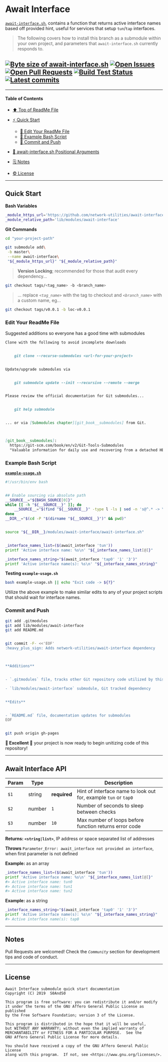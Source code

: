 # Await Interface
[heading__title]:
  #await-interface
  "&#x2B06; Top of this page"


[`await-interface.sh`][await_interface__master__source_code], contains a function that returns active interface names based off provided hint, useful for services that setup `tun`/`tap` interfaces.


> The following covers how to install this branch as a submodule within your own project, and parameters that `await-interface.sh` currently responds to.


## [![Byte size of await-interface.sh][badge__master__await_interface__source_code]][await_interface__master__source_code] [![Open Issues][badge__issues__await_interface]][issues__await_interface] [![Open Pull Requests][badge__pull_requests__await_interface]][pull_requests__await_interface] [![Build Test Status][badge__travis_ci__await_interface]][travis_ci__await_interface] [![Latest commits][badge__commits__await_interface__master]][commits__await_interface__master]



------


#### Table of Contents


- [&#x2B06; Top of ReadMe File][heading__title]

- [:zap: Quick Start][heading__quick_start]

  - [:memo: Edit Your ReadMe File][heading__edit_your_readme_file]
  - [:shell: Example Bash Script][heading__example_bash_script]
  - [:floppy_disk: Commit and Push][heading__commit_and_push]

- [:scroll: await-interface.sh Positional Arguments][heading__api]

- [&#x1F5D2; Notes][notes]

- [:copyright: License][heading__license]


------


## Quick Start
[heading__quick_start]:
  #quick-start
  "&#9889; ...well as quick as it may get with things like this"


**Bash Variables**


```Bash
_module_https_url='https://github.com/network-utilities/await-interface.git'
_module_relative_path='lib/modules/await-interface'
```


**Git Commands**


```Bash
cd "your-project-path"

git submodule add\
 -b master\
 --name await-interface\
 "${_module_https_url}" "${_module_relative_path}"
```


> **Version Locking**; recommended for those that audit every dependency...


```Bash
git checkout tags/<tag_name> -b <branch_name>
```


> ... replace _`<tag_name>`_ with the tag to checkout and _`<branch_name>`_ with a custom name, eg...


```Bash
git checkout tags/v0.0.1 -b loc-v0.0.1
```


### Edit Your ReadMe File
[heading__edit_your_readme_file]:
  #edit-your-readme-file
  "&#x1F4DD; Suggested additions so everyone has a good time with submodules"


Suggested additions so everyone has a good time with submodules


```MarkDown
Clone with the following to avoid incomplete downloads


    git clone --recurse-submodules <url-for-your-project>


Update/upgrade submodules via


    git submodule update --init --recursive --remote --merge


Please review the official documentation for Git submodules...


    git help submodule


... or via [Submodules chapter][git_book__submodules] from Git.



[git_book__submodules]:
  https://git-scm.com/book/en/v2/Git-Tools-Submodules
  "Valuable information for daily use and recovering from a detached HEAD"
```


### Example Bash Script
[heading__example_bash_script]:
  #example-bash-script
  "&#x1F41A; Source and utilize await_interface features"


[**`example-usage.sh`**][branch_example__example_usage]


```Bash
#!/usr/bin/env bash


## Enable sourcing via absolute path
__SOURCE__="${BASH_SOURCE[0]}"
while [[ -h "${__SOURCE__}" ]]; do
    __SOURCE__="$(find "${__SOURCE__}" -type l -ls | sed -n 's@^.* -> \(.*\)@\1@p')"
done
__DIR__="$(cd -P "$(dirname "${__SOURCE__}")" && pwd)"


source "${__DIR__}/modules/await-interface/await-interface.sh"


_interface_names_list=($(await_interface 'tun'))
printf 'Active interface name: %s\n' "${_interface_names_list[@]}"

_interface_names_string="$(await_interface 'tap0' '1' '3')"
printf 'Active interface name(s): %s\n' "${_interface_names_string}"
```


**Testing `example-usage.sh`**


```Bash
bash example-usage.sh || echo "Exit code -> ${?}"
```


Utilize the above example to make similar edits to any of your project scripts that should wait for interface names.


### Commit and Push
[heading__commit_and_push]:
  #commit-and-push
  "&#x1F4BE; And congratulate yourself on not having to write something similar!"



```Bash
git add .gitmodules
git add lib/modules/await-interface
git add README.md


git commit -F- <<'EOF'
:heavy_plus_sign: Adds network-utilities/await-interface dependency



**Additions**


- `.gitmodules` file, tracks other Git repository code utilized by this project

- `lib/modules/await-interface` submodule, Git tracked dependency


**Edits**


- `README.md` file, documentation updates for submodules
EOF


git push origin gh-pages
```


**:tada: Excellent :tada:** your project is now ready to begin unitizing code of this repository!


___


## Await Interface API
[heading__api]:
  #await-interface-api
  "&#x1F4DC; The incantations that await_interface function understands"


| Param | Type |  | Description |
|---|---|---|---|
| `$1` | string | **required** | Hint of interface name to look out for, example `tun` or `tap0` |
| `$2` | number | `1` | Number of seconds to sleep between checks |
| `$3` | number | `10` | Max number of loops before function returns error code |


**Returns: `<string|list>`**, IP address or space separated list of addresses


**Throws** `Parameter_Error: await_interface not provided an interface`, when first parameter is not defined


**Example:** as an array


```Bash
_interface_names_list=($(await_interface 'tun'))
printf 'Active interface name: %s\n' "${_interface_names_list[@]}"
#> Active interface name: tun0
#> Active interface name: tun1
#> Active interface name: tun2
```


**Example:** as a string


```Bash
_interface_names_string="$(await_interface 'tap0' '1' '3')"
printf 'Active interface name(s): %s\n' "${_interface_names_string}"
#> Active interface name(s): tap0
```


___


## Notes
[notes]:
  #notes
  "&#x1F5D2; Additional notes and links that may be worth clicking in the future"


Pull Requests are welcomed! Check the _`Community`_ section for development tips and code of conduct.


___


## License
[heading__license]:
  #license
  "&#x00A9; Legal bits of Open Source software"


```
Await Interface submodule quick start documentation
Copyright (C) 2019  S0AndS0

This program is free software: you can redistribute it and/or modify
it under the terms of the GNU Affero General Public License as published
by the Free Software Foundation; version 3 of the License.

This program is distributed in the hope that it will be useful,
but WITHOUT ANY WARRANTY; without even the implied warranty of
MERCHANTABILITY or FITNESS FOR A PARTICULAR PURPOSE.  See the
GNU Affero General Public License for more details.

You should have received a copy of the GNU Affero General Public License
along with this program.  If not, see <https://www.gnu.org/licenses/>.
```



[badge__travis_ci__await_interface]:
  https://img.shields.io/travis/network-utilities/await-interface/example.svg

[travis_ci__await_interface]:
  https://travis-ci.com/network-utilities/await-interface
  "&#x1F6E0; Automated tests and build logs"


[branch_example__example_usage]:
  https://github.com/network-utilities/await-interface/blob/example/example-usage.sh
  "Bash script that shows some ways of utilizing code from the master branch of this repository"


[badge__commits__await_interface__master]:
  https://img.shields.io/github/last-commit/network-utilities/await-interface/master.svg

[commits__await_interface__master]:
  https://github.com/network-utilities/await-interface/commits/master
  "&#x1F4DD; History of changes on this branch"


[await_interface__community]:
  https://github.com/network-utilities/await-interface/community
  "&#x1F331; Dedicated to functioning code"


[await_interface__example_branch]:
  https://github.com/network-utilities/await-interface/tree/example
  "If it lurches, it lives"


[badge__issues__await_interface]:
  https://img.shields.io/github/issues/network-utilities/await-interface.svg

[issues__await_interface]:
  https://github.com/network-utilities/await-interface/issues
  "&#x2622; Search for and _bump_ existing issues or open new issues for project maintainer to address."


[badge__pull_requests__await_interface]:
  https://img.shields.io/github/issues-pr/network-utilities/await-interface.svg

[pull_requests__await_interface]:
  https://github.com/network-utilities/await-interface/pulls
  "&#x1F3D7; Pull Request friendly, though please check the Community guidelines"


[badge__master__await_interface__source_code]:
  https://img.shields.io/github/size/network-utilities/await-interface/await-interface.sh.svg?label=await-interface.sh

[await_interface__master__source_code]:
  https://github.com/network-utilities/await-interface/blob/master/await-interface.sh
  "&#x2328; Project source code!"
